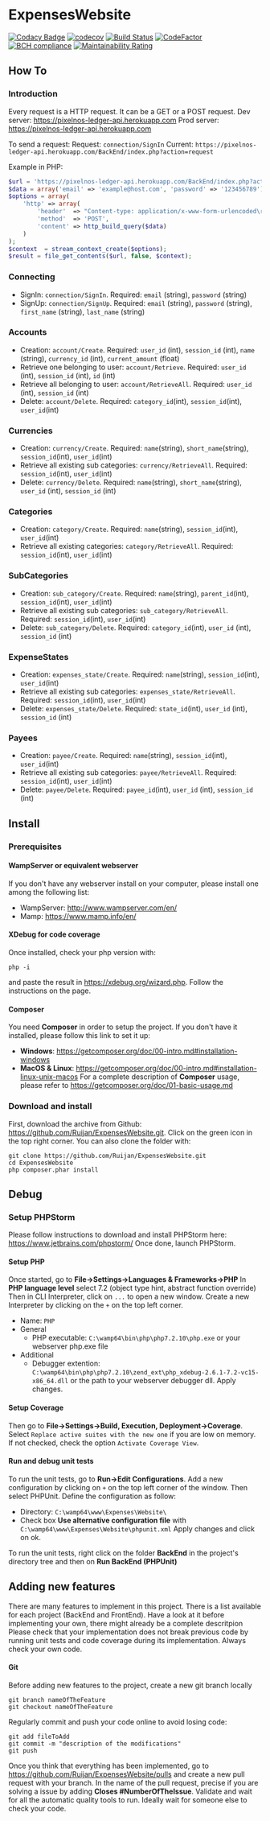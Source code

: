 # ExpensesWebsite

[![Codacy Badge](https://api.codacy.com/project/badge/Grade/8b559408f3724d8ab92307d7c18a1b8c)](https://app.codacy.com/app/rechenmann/ExpensesWebsite?utm_source=github.com&utm_medium=referral&utm_content=Ruijan/ExpensesWebsite&utm_campaign=Badge_Grade_Settings)
[![codecov](https://codecov.io/gh/Ruijan/ExpensesWebsite/branch/master/graph/badge.svg)](https://codecov.io/gh/Ruijan/ExpensesWebsite)
[![Build Status](https://travis-ci.org/Ruijan/ExpensesWebsite.svg?branch=master)](https://travis-ci.org/Ruijan/ExpensesWebsite)
[![CodeFactor](https://www.codefactor.io/repository/github/ruijan/expenseswebsite/badge)](https://www.codefactor.io/repository/github/ruijan/expenseswebsite)
[![BCH compliance](https://bettercodehub.com/edge/badge/Ruijan/ExpensesWebsite?branch=master)](https://bettercodehub.com/results/Ruijan/ExpensesWebsite)
[![Maintainability Rating](https://sonarcloud.io/api/project_badges/measure?project=Ruijan_ExpensesWebsite&metric=sqale_rating)](https://sonarcloud.io/dashboard?id=Ruijan_ExpensesWebsite)

## How To
### Introduction
Every request is a HTTP request. It can be a GET or a POST request. 
Dev server: https://pixelnos-ledger-api.herokuapp.com
Prod server: https://pixelnos-ledger-api.herokuapp.com

To send a request:
Request: `connection/SignIn`
Current: `https://pixelnos-ledger-api.herokuapp.com/BackEnd/index.php?action=request`

Example in PHP:
```php
$url = 'https://pixelnos-ledger-api.herokuapp.com/BackEnd/index.php?action=connection/SignIn';
$data = array('email' => 'example@host.com', 'password' => '123456789');
$options = array(
    'http' => array(
        'header'  => "Content-type: application/x-www-form-urlencoded\r\n",
        'method'  => 'POST',
        'content' => http_build_query($data)
    )
);
$context  = stream_context_create($options);
$result = file_get_contents($url, false, $context);
```

### Connecting
*   SignIn: `connection/SignIn`. Required: `email` (string), `password` (string)
*   SignUp: `connection/SignUp`. Required: `email` (string), `password` (string), `first_name` (string), `last_name` (string)

### Accounts
*   Creation: `account/Create`. Required: `user_id` (int), `session_id` (int), `name` (string), `currency_id` (int), `current_amount` (float)
*   Retrieve one belonging to user: `account/Retrieve`. Required: `user_id` (int), `session_id` (int), `id` (int)
*   Retrieve all belonging to user: `account/RetrieveAll`. Required: `user_id` (int), `session_id` (int)
*   Delete: `account/Delete`. Required:  `category_id`(int), `session_id`(int), `user_id`(int)

### Currencies
*   Creation: `currency/Create`. Required: `name`(string),  `short_name`(string), `session_id`(int), `user_id`(int)
*   Retrieve all existing sub categories: `currency/RetrieveAll`. Required: `session_id`(int), `user_id`(int)
*   Delete: `currency/Delete`. Required:   `name`(string),  `short_name`(string), `user_id` (int), `session_id` (int)

### Categories
*   Creation: `category/Create`. Required: `name`(string), `session_id`(int), `user_id`(int)
*   Retrieve all existing categories: `category/RetrieveAll`. Required: `session_id`(int), `user_id`(int)

### SubCategories
*   Creation: `sub_category/Create`. Required: `name`(string),  `parent_id`(int), `session_id`(int), `user_id`(int)
*   Retrieve all existing sub categories: `sub_category/RetrieveAll`. Required: `session_id`(int), `user_id`(int)
*   Delete: `sub_category/Delete`. Required:  `category_id`(int), `user_id` (int), `session_id` (int)

### ExpenseStates
*   Creation: `expenses_state/Create`. Required: `name`(string),   `session_id`(int), `user_id`(int)
*   Retrieve all existing sub categories: `expenses_state/RetrieveAll`. Required: `session_id`(int), `user_id`(int)
*   Delete: `expenses_state/Delete`. Required:  `state_id`(int), `user_id` (int), `session_id` (int)

### Payees
*   Creation: `payee/Create`. Required: `name`(string),  `session_id`(int), `user_id`(int)
*   Retrieve all existing sub categories: `payee/RetrieveAll`. Required: `session_id`(int), `user_id`(int)
*   Delete: `payee/Delete`. Required:  `payee_id`(int), `user_id` (int), `session_id` (int)


## Install

### Prerequisites

#### WampServer or equivalent webserver
If you don't have any webserver install on your computer, please install one among the following list:
*   WampServer: http://www.wampserver.com/en/
*   Mamp: https://www.mamp.info/en/

#### XDebug for code coverage
Once installed, check your php version with:
```
php -i
```
and paste the result in https://xdebug.org/wizard.php. Follow the instructions on the page.

#### Composer
You need **Composer** in order to setup the project. If you don't have it installed, please follow this link to set it up:
*   **Windows**: https://getcomposer.org/doc/00-intro.md#installation-windows
*   **MacOS & Linux**: https://getcomposer.org/doc/00-intro.md#installation-linux-unix-macos
For a complete description of **Composer** usage, please refer to https://getcomposer.org/doc/01-basic-usage.md

### Download and install
First, download the archive from Github: https://github.com/Ruijan/ExpensesWebsite.git. Click on the green icon in the top right corner. You can also clone the folder with:
```
git clone https://github.com/Ruijan/ExpensesWebsite.git
cd ExpensesWebsite
php composer.phar install
```

## Debug
### Setup PHPStorm
Please follow instructions to download and install PHPStorm here: https://www.jetbrains.com/phpstorm/
Once done, launch PHPStorm.

#### Setup PHP
Once started, go to **File->Settings->Languages & Frameworks->PHP**
In **PHP language level** select 7.2 (object type hint, abstract function override)
Then in CLI Interpreter, click on `...` to open a new window.
Create a new Interpreter by clicking on the `+` on the top left corner.
*   Name: `PHP`
* General
  * PHP executable: `C:\wamp64\bin\php\php7.2.10\php.exe` or your webserver php.exe file
* Additional
  * Debugger extention: `C:\wamp64\bin\php\php7.2.10\zend_ext\php_xdebug-2.6.1-7.2-vc15-x86_64.dll` or the path to your webserver debugger dll.
Apply changes.

#### Setup Coverage
Then go to **File->Settings->Build, Execution, Deployment->Coverage**. Select `Replace active suites with the new one` if you are low on memory. If not checked, check the option `Activate Coverage View`. 

#### Run and debug unit tests
To run the unit tests, go to **Run->Edit Configurations**. Add a new configuration by clicking on `+` on the top left corner of the window. Then select PHPUnit. Define the configuration as follow:
*   Directory: `C:\wamp64\www\Expenses\Website\`
*   Check box **Use alternative configuration file** with `C:\wamp64\www\Expenses\Website\phpunit.xml`
Apply changes and click on ok.

To run the unit tests, right click on the folder **BackEnd** in the project's directory tree and then on **Run BackEnd (PHPUnit)**

## Adding new features
There are many features to implement in this project. There is a list available for each project (BackEnd and FrontEnd). Have a look at it before implementing your own, there might already be a complete descritpion
Please check that your implementation does not break previous code by running unit tests and code coverage during its implementation. Always check your own code.

#### Git
Before adding new features to the project, create a new git branch locally
```
git branch nameOfTheFeature
git checkout nameOfTheFeature
```
Regularly commit and push your code online to avoid losing code:
```
git add fileToAdd
git commit -m "description of the modifications"
git push
```
Once you think that everything has been implemented, go to https://github.com/Ruijan/ExpensesWebsite/pulls and create a new pull request with your branch. In the name of the pull request, precise if you are solving a issue by adding **Closes #NumberOfTheIssue**. Validate and wait for all the automatic quality tools to run. Ideally wait for someone else to check your code.
